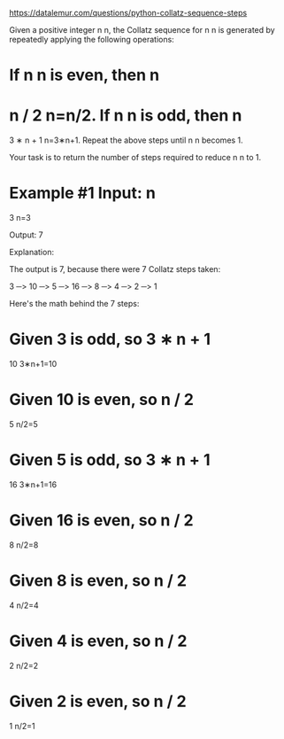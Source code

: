 https://datalemur.com/questions/python-collatz-sequence-steps

Given a positive integer 
n
n, the Collatz sequence for 
n
n is generated by repeatedly applying the following operations:

If 
n
n is even, then 
n
=
n
/
2
n=n/2.
If 
n
n is odd, then 
n
=
3
∗
n
+
1
n=3∗n+1.
Repeat the above steps until 
n
n becomes 1.


Your task is to return the number of steps required to reduce 
n
n to 1.

Example #1
Input: 
n
=
3
n=3

Output: 7

Explanation:

The output is 7, because there were 7 Collatz steps taken:

3 ─> 10 ─> 5 ─> 16 ─> 8 ─> 4 ─> 2 ─> 1

Here's the math behind the 7 steps:

Given 3 is odd, so 
3
∗
n
+
1
=
10
3∗n+1=10

Given 10 is even, so 
n
/
2
=
5
n/2=5

Given 5 is odd, so 
3
∗
n
+
1
=
16
3∗n+1=16

Given 16 is even, so 
n
/
2
=
8
n/2=8

Given 8 is even, so 
n
/
2
=
4
n/2=4

Given 4 is even, so 
n
/
2
=
2
n/2=2

Given 2 is even, so 
n
/
2
=
1
n/2=1
